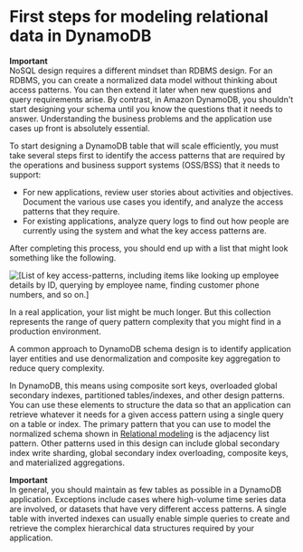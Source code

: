 # First steps for modeling relational data in DynamoDB<a name="bp-modeling-nosql"></a>

**Important**  
NoSQL design requires a different mindset than RDBMS design\. For an RDBMS, you can create a normalized data model without thinking about access patterns\. You can then extend it later when new questions and query requirements arise\. By contrast, in Amazon DynamoDB, you shouldn't start designing your schema until you know the questions that it needs to answer\. Understanding the business problems and the application use cases up front is absolutely essential\.

To start designing a DynamoDB table that will scale efficiently, you must take several steps first to identify the access patterns that are required by the operations and business support systems \(OSS/BSS\) that it needs to support:
+ For new applications, review user stories about activities and objectives\. Document the various use cases you identify, and analyze the access patterns that they require\.
+ For existing applications, analyze query logs to find out how people are currently using the system and what the key access patterns are\.

After completing this process, you should end up with a list that might look something like the following\.

![\[List of key access-patterns, including items like looking up employee details by ID, querying by employee name, finding customer phone numbers, and so on.\]](http://docs.aws.amazon.com/amazondynamodb/latest/developerguide/images/AccessPatternList.png)

In a real application, your list might be much longer\. But this collection represents the range of query pattern complexity that you might find in a production environment\.

A common approach to DynamoDB schema design is to identify application layer entities and use denormalization and composite key aggregation to reduce query complexity\.

In DynamoDB, this means using composite sort keys, overloaded global secondary indexes, partitioned tables/indexes, and other design patterns\. You can use these elements to structure the data so that an application can retrieve whatever it needs for a given access pattern using a single query on a table or index\. The primary pattern that you can use to model the normalized schema shown in [Relational modeling](bp-relational-modeling.md) is the adjacency list pattern\. Other patterns used in this design can include global secondary index write sharding, global secondary index overloading, composite keys, and materialized aggregations\. 

**Important**  
In general, you should maintain as few tables as possible in a DynamoDB application\. Exceptions include cases where high\-volume time series data are involved, or datasets that have very different access patterns\. A single table with inverted indexes can usually enable simple queries to create and retrieve the complex hierarchical data structures required by your application\.